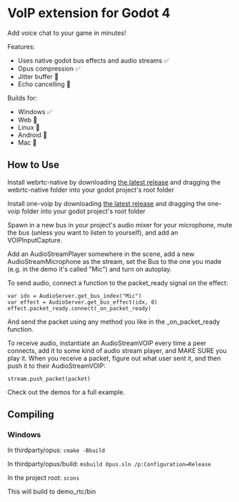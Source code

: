 # VoIP extension for Godot 4

Add voice chat to your game in minutes!

Features:
- Uses native godot bus effects and audio streams ✅
- Opus compression ✅
- Jitter buffer 🚧
- Echo cancelling 🚧

Builds for:
- Windows ✅
- Web 🚧
- Linux 🚧
- Android 🚧
- Mac 🚧

## How to Use

Install webrtc-native by downloading [the latest release](https://github.com/godotengine/webrtc-native/releases) and dragging the webrtc-native folder into your godot project's root folder

Install one-voip by downloading [the latest release](https://github.com/RevoluPowered/one-voip-godot-4/releases) and dragging the one-voip folder into your godot project's root folder

Spawn in a new bus in your project's audio mixer for your microphone, mute the bus (unless you want to listen to yourself), and add an VOIPInputCapture.

Add an AudioStreamPlayer somewhere in the scene, add a new AudioStreamMicrophone as the stream, set the Bus to the one you made (e.g. in the demo it's called "Mic") and turn on autoplay.

To send audio, connect a function to the packet_ready signal on the effect:
```
var idx = AudioServer.get_bus_index("Mic")
var effect = AudioServer.get_bus_effect(idx, 0)
effect.packet_ready.connect(_on_packet_ready)
```
And send the packet using any method you like in the _on_packet_ready function.

To receive audio, instantiate an AudioStreamVOIP every time a peer connects, add it to some kind of audio stream player, and MAKE SURE you play it. When you receive a packet, figure out what user sent it, and then push it to their AudioStreamVOIP:
```
stream.push_packet(packet)
```

Check out the demos for a full example.

## Compiling

### Windows

In thirdparty/opus: `cmake -Bbuild`

In thirdparty/opus/build: `msbuild Opus.sln /p:Configuration=Release`

In the project root: `scons`

This will build to demo_rtc/bin